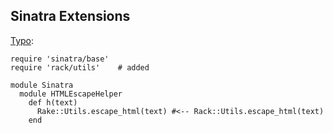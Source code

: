 ## Sinatra Extensions

[Typo](http://www.sinatrarb.com/extensions.html):

    require 'sinatra/base'
    require 'rack/utils'    # added 
      
    module Sinatra
      module HTMLEscapeHelper
        def h(text)
          Rake::Utils.escape_html(text) #<-- Rack::Utils.escape_html(text)
        end

